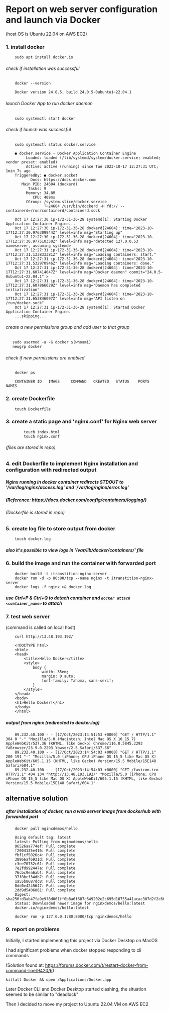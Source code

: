 # Report on web server configuration and launch via Docker
(host OS is Ubuntu 22.04 on AWS EC2)

### 1. install docker
```
    sudo apt install docker.io
```

###### check if installation was successful


        docker --version
```
    Docker version 24.0.5, build 24.0.5-0ubuntu1~22.04.1
```

###### launch Docker App to run docker daemon 

        sudo systemctl start docker   

###### check if launch was successful

        sudo systemctl status docker.service

```
    ● docker.service - Docker Application Container Engine
         Loaded: loaded (/lib/systemd/system/docker.service; enabled; vendor preset: enabled)
         Active: active (running) since Tue 2023-10-17 12:27:31 UTC; 1min 7s ago
    TriggeredBy: ● docker.socket
           Docs: https://docs.docker.com
       Main PID: 24604 (dockerd)
          Tasks: 9
         Memory: 34.8M
            CPU: 409ms
         CGroup: /system.slice/docker.service
                 └─24604 /usr/bin/dockerd -H fd:// --containerd=/run/containerd/containerd.sock
    
    Oct 17 12:27:30 ip-172-31-36-28 systemd[1]: Starting Docker Application Container Engine...
    Oct 17 12:27:30 ip-172-31-36-28 dockerd[24604]: time="2023-10-17T12:27:30.976309944Z" level=info msg="Starting up"
    Oct 17 12:27:30 ip-172-31-36-28 dockerd[24604]: time="2023-10-17T12:27:30.977510350Z" level=info msg="detected 127.0.0.53 nameserver, assuming systemd>
    Oct 17 12:27:31 ip-172-31-36-28 dockerd[24604]: time="2023-10-17T12:27:31.133833381Z" level=info msg="Loading containers: start."
    Oct 17 12:27:31 ip-172-31-36-28 dockerd[24604]: time="2023-10-17T12:27:31.532970946Z" level=info msg="Loading containers: done."
    Oct 17 12:27:31 ip-172-31-36-28 dockerd[24604]: time="2023-10-17T12:27:31.607414047Z" level=info msg="Docker daemon" commit="24.0.5-0ubuntu1~22.04.1" >
    Oct 17 12:27:31 ip-172-31-36-28 dockerd[24604]: time="2023-10-17T12:27:31.607866629Z" level=info msg="Daemon has completed initialization"
    Oct 17 12:27:31 ip-172-31-36-28 dockerd[24604]: time="2023-10-17T12:27:31.653846097Z" level=info msg="API listen on /run/docker.sock"
    Oct 17 12:27:31 ip-172-31-36-28 systemd[1]: Started Docker Application Container Engine.
    ...skipping...
```

###### create a new permissions group and add user to that group

       sudo usermod -a -G docker $(whoami)
       newgrp docker 

###### check if new permissions are enabled

        docker ps
```
    CONTAINER ID   IMAGE     COMMAND   CREATED   STATUS    PORTS     NAMES
```

### 2. create Dockerfile

        touch Dockerfile

### 3. create a static page and 'nginx.conf' for Nginx web server

```
        touch index.html
        touch nginx.conf
```

###### (files are stored in repo)

### 4. edit Dockerfile to implement Nginx installation and configuration with redirected output

##### Nginx running in docker container redirects STDOUT to '/var/log/nginx/access.log' and '/var/log/nginx/error.log'

##### (Reference: https://docs.docker.com/config/containers/logging/)


###### (Dockerfile is stored in repo)

### 5. create log file to store output from docker

        touch docker.log
        
        

##### also it's possible to view logs in '/var/lib/docker/containers/<containerId>' file 

### 6. build the image and run the container with forwarded port

        docker build -t itranstition-nginx-server .
        docker run -d -p 80:80/tcp --name nginx -t itranstition-nginx-server
        docker logs -f nginx >& docker.log

##### use Ctrl+P & Ctrl+Q to detach container and ```docker attach <container_name>``` to attach


### 7. test web server

(command is called on local host)

        curl http://13.48.193.192/

```
    <!DOCTYPE html>
    <html>
    <head>
        <title>Hello Docker</title>
        <style>
            body {
                width: 35em;
                margin: 0 auto;
                font-family: Tahoma, sans-serif;
            }
        </style>
    </head>
    <body>
    <h1>Hello Docker!</h1>
    </body>
    </html>
```

##### output from nginx (redirected to docker.log)

```
    89.232.40.100 - - [17/Oct/2023:14:51:53 +0000] "GET / HTTP/1.1" 304 0 "-" "Mozilla/5.0 (Macintosh; Intel Mac OS X 10_15_7) AppleWebKit/537.36 (KHTML, like Gecko) Chrome/116.0.5845.2293 YaBrowser/23.9.0.2293 Yowser/2.5 Safari/537.36"
    89.232.40.100 - - [17/Oct/2023:14:54:03 +0000] "GET / HTTP/1.1" 200 191 "-" "Mozilla/5.0 (iPhone; CPU iPhone OS 15_5 like Mac OS X) AppleWebKit/605.1.15 (KHTML, like Gecko) Version/15.5 Mobile/15E148 Safari/604.1"
    89.232.40.100 - - [17/Oct/2023:14:54:03 +0000] "GET /favicon.ico HTTP/1.1" 404 134 "http://13.48.193.192/" "Mozilla/5.0 (iPhone; CPU iPhone OS 15_5 like Mac OS X) AppleWebKit/605.1.15 (KHTML, like Gecko) Version/15.5 Mobile/15E148 Safari/604.1"

```

## alternative solution

##### after installation of docker, run a web server image from dockerhub with forwarded port

        docker pull nginxdemos/hello

```
    Using default tag: latest
    latest: Pulling from nginxdemos/hello
    96526aa774ef: Pull complete 
    f2004135e416: Pull complete 
    fbf1cf5026c4: Pull complete 
    38966af6931d: Pull complete 
    c3ee70732c61: Pull complete 
    7e2fd992447a: Pull complete 
    76cbc9ea6abf: Pull complete 
    37f8bcf34db7: Pull complete 
    1a55b8687dc8: Pull complete 
    8dd0e4245647: Pull complete 
    2dd9d5406861: Pull complete 
    Digest: sha256:d3ab47fa9e9f8d061ff0b8a6f687c649202e2c695d10755a41acac307d2f2c66
    Status: Downloaded newer image for nginxdemos/hello:latest
    docker.io/nginxdemos/hello:latest   

```

        docker run -p 127.0.0.1:80:8080/tcp nginxdemos/hello


### 9. report on problems

Initially, I started implementing this project via Docker Desktop on MacOS

I had significant problems when docker stopped responding to cli commands

(Solution found at: https://forums.docker.com/t/restart-docker-from-command-line/9420/6)

    killall Docker && open /Applications/Docker.app

Later Docker CLI and Docker Desktop started clashing, the situation seemed to be similar to "deadlock"

Then I decided to move my project to Ubuntu 22.04 VM on AWS EC2